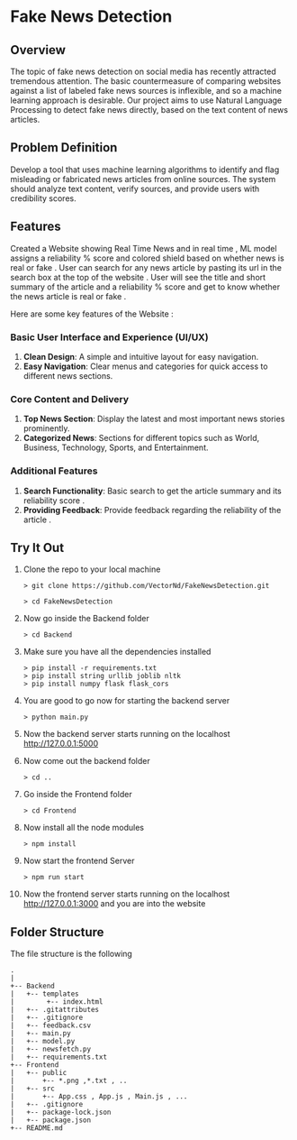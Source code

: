 # Fake News Detection

## Overview  
The topic of fake news detection on social media has recently attracted tremendous attention. The basic countermeasure of comparing websites against a list of labeled fake news sources is inflexible, and so a machine learning approach is desirable.  Our project aims to use Natural Language Processing to detect fake news directly, based on the text content of news articles. 

## Problem Definition
Develop a tool that uses machine learning algorithms to identify and flag misleading or fabricated news articles from online sources. The system should analyze text content, verify sources, and provide users with credibility scores.

## Features  
Created a Website showing Real Time News and in real time , ML model assigns a reliability % score and colored shield based on whether news is real or fake . 
User can search for any news article by pasting its url in the search box at the top of the website . User will see the title and short summary of the article and  a reliability % score and get to know whether the news article is real or fake . 

Here are some key features of the Website :

### Basic User Interface and Experience (UI/UX)
1. **Clean Design**: A simple and intuitive layout for easy navigation.
2. **Easy Navigation**: Clear menus and categories for quick access to different news sections.

### Core Content and Delivery
1. **Top News Section**: Display the latest and most important news stories prominently.
2. **Categorized News**: Sections for different topics such as World, Business, Technology, Sports, and Entertainment.

### Additional Features
1. **Search Functionality**: Basic search to get the article summary and its reliability score . 
2. **Providing Feedback**: Provide feedback regarding the reliability of the article . 

## Try It Out 
1. Clone the repo to your local machine
   ```
   > git clone https://github.com/VectorNd/FakeNewsDetection.git
   ```
   ```
   > cd FakeNewsDetection
   ```

3. Now go inside the Backend folder
   ```
   > cd Backend
   ```

5. Make sure you have all the dependencies installed
   ```
   > pip install -r requirements.txt
   > pip install string urllib joblib nltk
   > pip install numpy flask flask_cors 
   ```

6. You are good to go now for starting the backend server
   ```
   > python main.py
   ```

7. Now the backend server starts running on the localhost http://127.0.0.1:5000 

8. Now come out the backend folder
   ```
   > cd ..
   ```

9. Go inside the Frontend folder
   ```
   > cd Frontend
   ```

10. Now install all the node modules
    ```
    > npm install
    ```

11. Now start the frontend Server
    ```
    > npm run start
    ```

12. Now the frontend server starts running on the localhost http://127.0.0.1:3000 and you are into the website 

## Folder Structure 
The file structure is the following

```
.
|
+-- Backend
|   +-- templates
|        +-- index.html
|   +-- .gitattributes
|   +-- .gitignore
|   +-- feedback.csv
|   +-- main.py
|   +-- model.py
|   +-- newsfetch.py
|   +-- requirements.txt 
+-- Frontend
|   +-- public
|       +-- *.png ,*.txt , .. 
|   +-- src
|       +-- App.css , App.js , Main.js , ...
|   +-- .gitignore 
|   +-- package-lock.json
|   +-- package.json
+-- README.md 
``` 

